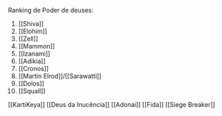 Ranking de Poder de deuses:
1. [[Shiva]]
2. [[Elohim]]
3. [[Zell]]
4. [[Mammon]]
5. [[Izanami]]
6. [[Adikia]]
7. [[Cronos]]
8. [[Martin Elrod]]/[[Sarawatti]]
9. [[Dolos]]
10. [[Squall]]

[[KartiKeya]]
[[Deus da Inucência]]
[[Adonai]]
[[Fida]]
[[Siege Breaker]]
